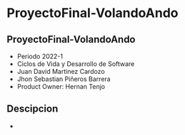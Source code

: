 # ProyectoFinal-VolandoAndo

## ProyectoFinal-VolandoAndo


- Periodo 2022-1
- Ciclos de Vida y Desarrollo de Software
- Juan David Martinez Cardozo
- Jhon Sebastian Piñeros Barrera
- Product Owner: Hernan Tenjo

## Descipcion 
-  
